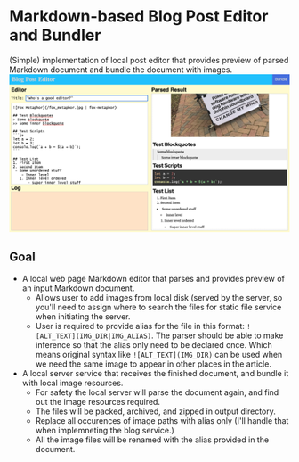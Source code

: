 # Markdown-based Blog Post Editor and Bundler
(Simple) implementation of local post editor that provides preview of parsed Markdown document and bundle the document with images.
![Current Progress](./images/ProgressPreview_20201105.png)

## Goal
 - A local web page Markdown editor that parses and provides preview of an input Markdown document.
    - Allows user to add images from local disk (served by the server, so you'll need to assign where to search the files for static file service when initiating the server.
    - User is required to provide alias for the file in this format: `![ALT_TEXT](IMG_DIR|IMG_ALIAS)`. The parser should be able to make inference so that the alias only need to be declared once. Which means original syntax like `![ALT_TEXT](IMG_DIR)` can be used when we need the same image to appear in other places in the article.
 - A local server service that receives the finished document, and bundle it with local image resources.
    - For safety the local server will parse the document again, and find out the image resources required.
    - The files will be packed, archived, and zipped in output directory.
    - Replace all occurences of image paths with alias only (I'll handle that when implemneting the blog service.)
    - All the image files will be renamed with the alias provided in the document.
